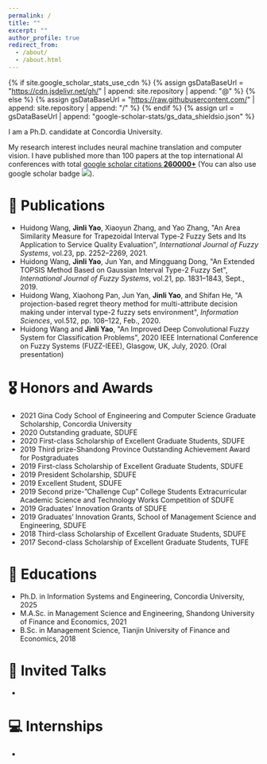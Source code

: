 ```yaml
---
permalink: /
title: ""
excerpt: ""
author_profile: true
redirect_from: 
  - /about/
  - /about.html
---
```


{% if site.google_scholar_stats_use_cdn %}
{% assign gsDataBaseUrl = "https://cdn.jsdelivr.net/gh/" | append: site.repository | append: "@" %}
{% else %}
{% assign gsDataBaseUrl = "https://raw.githubusercontent.com/" | append: site.repository | append: "/" %}
{% endif %}
{% assign url = gsDataBaseUrl | append: "google-scholar-stats/gs_data_shieldsio.json" %}

<span class='anchor' id='about-me'></span>

I am a Ph.D. candidate at Concordia University.

My research interest includes neural machine translation and computer vision. I have published more than 100 papers at the top international AI conferences with total <a href='https://scholar.google.com/citations?user=DhtAFkwAAAAJ'>google scholar citations <strong><span id='total_cit'>260000+</span></strong></a> (You can also use google scholar badge <a href='https://scholar.google.com/citations?user=DhtAFkwAAAAJ'><img src="https://img.shields.io/endpoint?url={{ url | url_encode }}&logo=Google%20Scholar&labelColor=f6f6f6&color=9cf&style=flat&label=citations"></a>).

# 📝 Publications 

- Huidong Wang, **Jinli Yao**, Xiaoyun Zhang, and Yao Zhang, "An Area Similarity Measure for Trapezoidal Interval Type-2 Fuzzy Sets and Its Application to Service Quality Evaluation", *International Journal of Fuzzy Systems*, vol.23, pp. 2252–2269, 2021.
- Huidong Wang, **Jinli Yao**, Jun Yan, and Mingguang Dong, "An Extended TOPSIS Method Based on Gaussian Interval Type-2 Fuzzy Set", *International Journal of Fuzzy Systems*, vol.21, pp. 1831–1843, Sept., 2019.
- Huidong Wang, Xiaohong Pan, Jun Yan, **Jinli Yao**, and Shifan He, "A projection-based regret theory method for multi-attribute decision making under interval type-2 fuzzy sets environment", *Information Sciences*, vol.512, pp. 108–122, Feb., 2020.
- Huidong Wang and **Jinli Yao**, "An Improved Deep Convolutional Fuzzy System for Classification Problems", 2020 IEEE International Conference on Fuzzy Systems (FUZZ-IEEE), Glasgow, UK, July, 2020. (Oral presentation)

# 🎖 Honors and Awards
- 2021 Gina Cody School of Engineering and Computer Science Graduate Scholarship, Concordia University 
- 2020 Outstanding graduate, SDUFE
- 2020 First-class Scholarship of Excellent Graduate Students, SDUFE
- 2019 Third prize-Shandong Province Outstanding Achievement Award for Postgraduates
- 2019 First-class Scholarship of Excellent Graduate Students, SDUFE
- 2019 President Scholarship, SDUFE
- 2019 Excellent Student, SDUFE
- 2019 Second prize-”Challenge Cup” College Students Extracurricular Academic Science and Technology Works Competition of SDUFE
- 2019 Graduates’ Innovation Grants of SDUFE
- 2019 Graduates’ Innovation Grants, School of Management Science and Engineering, SDUFE
- 2018 Third-class Scholarship of Excellent Graduate Students, SDUFE
- 2017 Second-class Scholarship of Excellent Graduate Students, TUFE

# 📖 Educations
-  Ph.D. in Information Systems and Engineering, Concordia University, 2025
-  M.A.Sc. in Management Science and Engineering, Shandong University of Finance and Economics, 2021
-  B.Sc. in Management Science, Tianjin University of Finance and Economics, 2018

# 💬 Invited Talks
- 

# 💻 Internships
- 